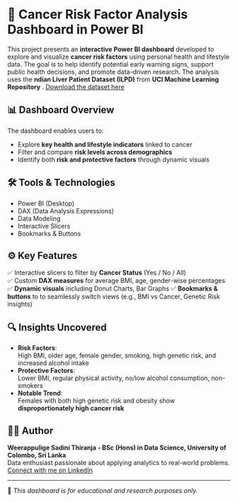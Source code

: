 # 🎯 Cancer Risk Factor Analysis Dashboard in Power BI

This project presents an **interactive Power BI dashboard** developed to explore and visualize **cancer risk factors** using personal health and lifestyle data. The goal is to help identify potential early warning signs, support public health decisions, and promote data-driven research.
The analysis uses the **ndian Liver Patient Dataset (ILPD)** from **UCI Machine Learning Repository** .
[Download the dataset here](https://archive.ics.uci.edu/dataset/225/ilpd+indian+liver+patient+dataset)

## 📊 Dashboard Overview

The dashboard enables users to:
- Explore **key health and lifestyle indicators** linked to cancer
- Filter and compare **risk levels across demographics**
- Identify both **risk and protective factors** through dynamic visuals

## 🛠️ Tools & Technologies
- Power BI (Desktop)
- DAX (Data Analysis Expressions)
- Data Modeling
- Interactive Slicers
- Bookmarks & Buttons

## ⚙️ Key Features
✅ Interactive slicers to filter by **Cancer Status** (Yes / No / All)  
✅ Custom **DAX measures** for average BMI, age, gender-wise percentages  
✅ **Dynamic visuals** including Donut Charts, Bar Graphs
✅ **Bookmarks & buttons** to to seamlessly switch views (e.g., BMI vs Cancer, Genetic Risk insights)  
 
## 🔍 Insights Uncovered

- **Risk Factors**:  
  High BMI, older age, female gender, smoking, high genetic risk, and increased alcohol intake  
- **Protective Factors**:  
  Lower BMI, regular physical activity, no/low alcohol consumption, non-smokers  
- **Notable Trend**:  
  Females with both high genetic risk and obesity show **disproportionately high cancer risk**

## 👩‍💻 Author

**Weerappulige Sadini Thiranja - BSc (Hons) in Data Science, University of Colombo, Sri Lanka**  
Data enthusiast passionate about applying analytics to real-world problems.  
[Connect with me on LinkedIn](https://www.linkedin.com/in/sadini-thiranja-b028662a1/)

---

📌 *This dashboard is for educational and research purposes only.*
